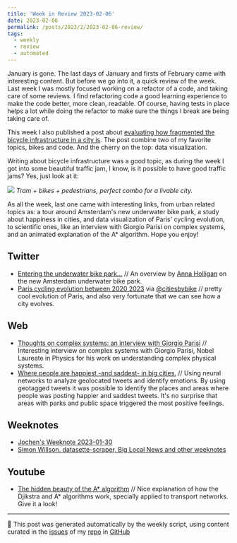 ```yaml
---
title: 'Week in Review 2023-02-06'
date: 2023-02-06
permalink: /posts/2023/2/2023-02-06-review/
tags:
  - weekly
  - review
  - automated
---
```


January is gone. The last days of January and firsts of February came with interesting content. But before we go into it, a quick review of the week. Last week I was mostly focused working on a refactor of a code, and taking care of some reviews. I find refactoring code a good learning experience to make the code better, more clean, readable. Of course, having tests in place helps a lot while doing the refactor to make sure the things I break are being taking care of.

This week I also published a post about [evaluating how fragmented the bicycle infrastructure in a city is](https://luisnatera.com/posts/2023/02/02-connected-or-fragmented-analyzing-bicycle-infrastructure-in-cities-with-python/). The post combine two of my favorite topics, bikes and code. And the cherry on the top: data visualization. 

Writing about bicycle infrastructure was a good topic, as during the week I got into some beautiful traffic jam, I know, is it possible to have good traffic jams? Yes, just look at it:

![]({{site.imgsurl}}2023-02-06-ams-traffic-jam.png)
*Tram + bikes + pedestrians, perfect combo for a livable city.*

As all the week, last one came with interesting links, from urban related topics as:  a tour around Amsterdam's new underwater bike park, a study about happiness in cities, and data visualization of Paris' cycling evolution, to scientific ones, like an interview with Giorgio Parisi on complex systems, and an animated explanation of the A* algorithm. Hope you enjoy!

## Twitter
-  [Entering the underwater bike park...](https://twitter.com/annaholligan/status/1620030342102134785?s=46&t=oeH5d_pOJ2M8NVFWhMEkqg) // An overview by [Anna Holligan](https://twitter.com/annaholligan?s=21&t=zDfJCinGw67v051wXMcYzw) on the new Amsterdam underwater bike park.
-  [Paris cycling evolution between 2020 2023](https://twitter.com/citiesbybike/status/1620077211599654912?s=46&t=zDfJCinGw67v051wXMcYzw) via [@citiesbybike](https://twitter.com/citiesbybike?s=21&t=zDfJCinGw67v051wXMcYzw) // pretty cool evolution of Paris, and also very fortunate that we can see how a city evolves. 

## Web
-  [Thoughts on complex systems: an interview with Giorgio Parisi](https://iopscience.iop.org/article/10.1088/2632-072X/ac9171) // Interesting interview on complex systems with Giorgio Parisi, Nobel Laureate in Physics for his work on understanding complex physical systems. 
-  [Where people are happiest -and saddest- in big cities.](https://www.bloomberg.com/news/articles/2023-02-01/new-research-on-where-people-are-happiest-in-london-and-san-francisco) // Using neural networks to analyze geolocated tweets and identify emotions. By using geotagged tweets it was possible to identify the places and areas where people was posting happier and saddest tweets. It's no surprise that areas with parks and public space triggered the most positive feelings.

## Weeknotes
-  [Jochen's Weeknote 2023-01-30](https://wersdoerfer.de/blogs/ephes_blog/weeknotes-2023-01-30/)
-  [Simon Willson. datasette-scraper, Big Local News and other weeknotes](https://simonwillison.net/2023/Jan/30/datasette-scraper/) 

## Youtube
-  [The hidden beauty of the A* algorithm](https://youtu.be/A60q6dcoCjw) // Nice explanation of how the Djikstra and A* algorithms work, specially applied to transport networks. Give it a look!

***
🤖 This post was generated automatically by the weekly script, using content curated in the [issues](https://github.com/nateraluis/nateraluis.github.io/issues) of my [repo](https://github.com/nateraluis/nateraluis.github.io/) in [GitHub](https://github.com/nateraluis)
